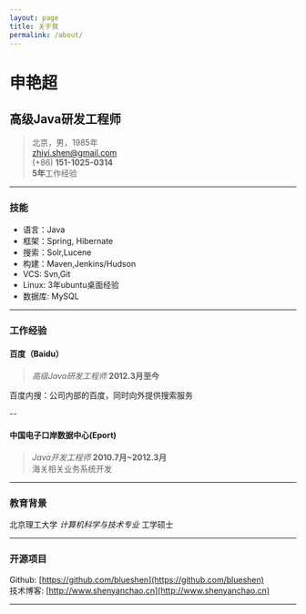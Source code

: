 ```yaml
---
layout: page
title: 关于我
permalink: /about/
---
```


# 申艳超
## 高级Java研发工程师

> 北京，男，1985年  
> [zhiyi.shen@gmail.com](zhiyi.shen@gmail.com)  
> (+86) **151-1025-0314**   
> **5年**工作经验

-------

### 技能

- 语言：Java
- 框架：Spring, Hibernate
- 搜索：Solr,Lucene
- 构建：Maven,Jenkins/Hudson
- VCS: Svn,Git
- Linux: 3年ubuntu桌面经验
- 数据库: MySQL

------

### 工作经验

#### 百度（Baidu）
>*高级Java研发工程师*
  __2012.3月至今__
  
  百度内搜：公司内部的百度，同时向外提供搜索服务
  
--

#### 中国电子口岸数据中心(Eport)
>*Java开发工程师*
  __2010.7月~2012.3月__  
  海关相关业务系统开发

------

### 教育背景

北京理工大学 *计算机科学与技术专业*  工学硕士
  
------

### 开源项目 

Github: [https://github.com/blueshen](https://github.com/blueshen)  
技术博客: [http://www.shenyanchao.cn](http://www.shenyanchao.cn)

------

